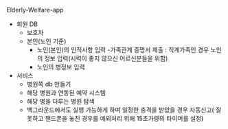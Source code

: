 Elderly-Welfare-app
 - 회원 DB
   - 보호자 
   - 본인(노인 기준)
     - 노인(본인)의 인적사항 입력
       -가족관계 증명서 제출 : 직계가족인 경우 노인의 정보 입력(시력이 좋지 않으신 어르신분들을 위함)
     - 노인의 병정보 입력
 -  서비스
    - 병원쪽 db 만들기
    - 해당 병원과 연동된 예약 시스템 
    - 해당 병을 다루는 병원 탐색
    - 백그라운드에서도 실행 가능하게 하며 일정한 충격을 받았을 경우 자동신고( 잘못하고 핸드폰을 놓친 경우를 예외처리 위해 15초가량의 타이머를 설정)
